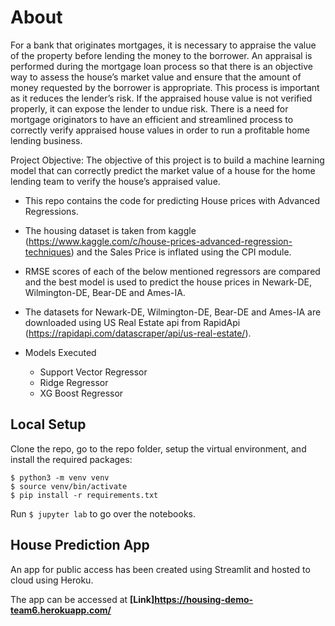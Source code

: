# About

For a bank that originates mortgages, it is necessary to appraise the value of the property before lending the money to the borrower. 
An appraisal is performed during the mortgage loan process so that there is an objective way to assess the house’s market value and ensure that the amount of money requested by the borrower is appropriate. 
This process is important as it reduces the lender’s risk. If the appraised house value is not verified properly, it can expose the lender to undue risk. 
There is a need for mortgage originators to have an efficient and streamlined process to correctly verify appraised house values in order to run a profitable home lending business.

Project Objective:
The objective of this project is to build a machine learning model that can correctly predict the market value of a house for the home lending team to verify the house’s appraised value.

- This repo contains the code for predicting House prices with Advanced Regressions. 
- The housing dataset is taken from kaggle (https://www.kaggle.com/c/house-prices-advanced-regression-techniques) and the Sales Price is inflated using the CPI module.
- RMSE scores of each of the below mentioned regressors are compared and the best model is used to predict the house prices in Newark-DE, Wilmington-DE, Bear-DE and Ames-IA.
- The datasets for Newark-DE, Wilmington-DE, Bear-DE and Ames-IA are downloaded using US Real Estate api from RapidApi (https://rapidapi.com/datascraper/api/us-real-estate/).

- Models Executed
    - Support Vector Regressor
    - Ridge Regressor
    - XG Boost Regressor

## Local Setup

Clone the repo, go to the repo folder, setup the virtual environment, and install the required packages:


```shell
$ python3 -m venv venv
$ source venv/bin/activate
$ pip install -r requirements.txt
```

Run `$ jupyter lab` to go over the notebooks.

## House Prediction App

An app for public access has been created using Streamlit and hosted to cloud using Heroku.

The app can be accessed at **[Link]https://housing-demo-team6.herokuapp.com/**
